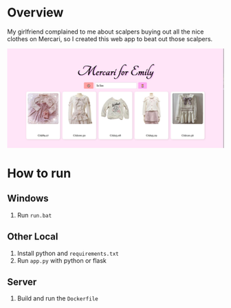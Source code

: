 # Overview

My girlfriend complained to me about scalpers buying out all the nice clothes on Mercari, so I created this web app to beat out those scalpers. 

![](Example.jpg)

# How to run

## Windows

1. Run `run.bat`

## Other Local

1. Install python and `requirements.txt`
2. Run `app.py` with python or flask

## Server

1. Build and run the `Dockerfile`
